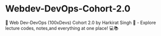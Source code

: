 # Webdev-DevOps-Cohort-2.0
🌟 Web Dev-DevOps (100xDevs) Cohort 2.0 by Harkirat Singh 🚀 - Explore lecture codes, notes,and everything at one place! 💻📚
